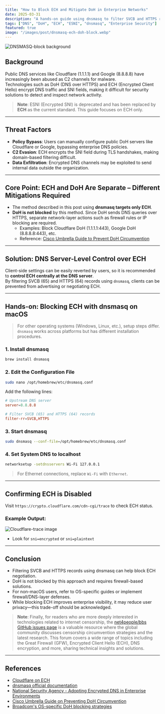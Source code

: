 ```yaml
---
title: "How to Block ECH and Mitigate DoH in Enterprise Networks"
date: 2025-03-31
description: "A hands-on guide using dnsmasq to filter SVCB and HTTPS records for disabling ECH and enforcing central DNS policies. Notes that DoH requires separate network-layer policies."
tags: ["DNS", "DoH", "ECH", "ESNI", "dnsmasq", "Enterprise Security"]
featured: true
image: "/images/post/dnsmasq-ech-doh-block.webp"
---
```


![DNSMASQ-block background](/images/post/dnsmasq-ech-doh-block.webp)

## Background

Public DNS services like Cloudflare (1.1.1.1) and Google (8.8.8.8) have increasingly been abused as C2 channels for malware.  
Technologies such as DoH (DNS over HTTPS) and ECH (Encrypted Client Hello) encrypt DNS traffic and SNI fields, making it difficult for security solutions to detect and inspect network activity.

> **Note**: ESNI (Encrypted SNI) is deprecated and has been replaced by **ECH** as the current standard. This guide focuses on ECH only.

---

## Threat Factors

- **Policy Bypass**: Users can manually configure public DoH servers like Cloudflare or Google, bypassing enterprise DNS policies.  
- **C2 Evasion**: ECH encrypts the SNI field during TLS handshakes, making domain-based filtering difficult.  
- **Data Exfiltration**: Encrypted DNS channels may be exploited to send internal data outside the organization.

---

## Core Point: ECH and DoH Are Separate – Different Mitigations Required

- The method described in this post using **dnsmasq targets only ECH**.
- **DoH is not blocked** by this method. Since DoH sends DNS queries over HTTPS, separate network-layer actions such as firewall rules or IP blocking are required.
  - Examples: Block Cloudflare DoH (1.1.1.1:443), Google DoH (8.8.8.8:443), etc.
  - Reference: [Cisco Umbrella Guide to Prevent DoH Circumvention](https://support.umbrella.com/hc/en-us/articles/230904088-How-to-Prevent-Users-from-Circumventing-Cisco-Umbrella-with-Firewall-Rules)

---

## Solution: DNS Server-Level Control over ECH

Client-side settings can be easily reverted by users, so it is recommended to **control ECH centrally at the DNS server**.  
By filtering SVCB (65) and HTTPS (64) records using `dnsmasq`, clients can be prevented from advertising or negotiating ECH.

---

## Hands-on: Blocking ECH with dnsmasq on macOS

> For other operating systems (Windows, Linux, etc.), setup steps differ. `dnsmasq` works across platforms but has different installation procedures.

### 1. Install dnsmasq

```bash
brew install dnsmasq
```

### 2. Edit the Configuration File

```bash
sudo nano /opt/homebrew/etc/dnsmasq.conf
```

Add the following lines:

```conf
# Upstream DNS server
server=8.8.8.8

# Filter SVCB (65) and HTTPS (64) records
filter-rr=SVCB,HTTPS
```

### 3. Start dnsmasq

```bash
sudo dnsmasq --conf-file=/opt/homebrew/etc/dnsmasq.conf
```

### 4. Set System DNS to localhost

```bash
networksetup -setdnsservers Wi-Fi 127.0.0.1
```

> For Ethernet connections, replace `Wi-Fi` with `Ethernet`.

---

## Confirming ECH is Disabled

Visit `https://crypto.cloudflare.com/cdn-cgi/trace` to check ECH status.

### Example Output:
![Cloudflare-trace image](/images/post/crypto.cloudflare.com-cdn-cgi-trace.webp)

- Look for `sni=encrypted` or `sni=plaintext`

---

## Conclusion

- Filtering SVCB and HTTPS records using dnsmasq can help block ECH negotiation.
- DoH is not blocked by this approach and requires firewall-based solutions.
- For non-macOS users, refer to OS-specific guides or implement firewall/DNS-layer defenses.
- While blocking ECH improves enterprise visibility, it may reduce user privacy—this trade-off should be acknowledged.

> **Note**: Finally, for readers who are more deeply interested in technologies related to internet censorship, the [net4people/bbs GitHub issues page](https://github.com/net4people/bbs/issues) is a valuable resource where the global community discusses censorship circumvention strategies and the latest research. This forum covers a wide range of topics including the Great Firewall (GFW), Encrypted Client Hello (ECH), DNS encryption, and more, sharing technical insights and solutions.

---

## References

- [Cloudflare on ECH](https://blog.cloudflare.com/encrypted-client-hello/)
- [dnsmasq official documentation](http://www.thekelleys.org.uk/dnsmasq/doc.html)
- [National Security Agency - Adopting Encrypted DNS in Enterprise Environments](https://media.defense.gov/2021/Jan/14/2002564889/-1/-1/0/CSI_ADOPTING_ENCRYPTED_DNS_U_OO_102904_21.PDF)
- [Cisco Umbrella Guide on Preventing DoH Circumvention](https://support.umbrella.com/hc/en-us/articles/230904088-How-to-Prevent-Users-from-Circumventing-Cisco-Umbrella-with-Firewall-Rules)
- [Broadcom's OS-specific DoH blocking strategies](https://knowledge.broadcom.com/external/article/193388)
